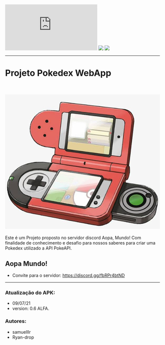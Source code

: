 ![GitHub repo size](https://img.shields.io/github/repo-size/Ryan-drop/Pokedex.rs?color=red)
<img src="https://img.shields.io/badge/version-ALFA-red"/>
<img src="https://img.shields.io/badge/API-PokeAPI-orange"/>

****************

# Projeto Pokedex WebApp
<br/><br/>
<img src="Img-readme.jpeg"/>
<br/><br/>
Este é um Projeto proposto no servidor discord Aopa, Mundo! Com finalidade de conhecimento e desafio para nossos saberes para criar uma Pokedex utilizado a API PokeAPI.

## Aopa Mundo!
 - Convite para o servidor: https://discord.gg/fbRPr4btND

****************
### Atualização do APK: 
 
 - 09/07/21
 - version: 0.6 ALFA.

### Autores:
 - samuelllr
 - Ryan-drop
